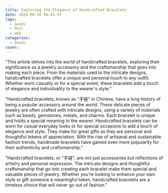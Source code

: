 ```yaml
---
title: Exploring the Elegance of Handcrafted Bracelets
date: 2024-08-28 06:41:57
tags:
  - Goods
  - Post
  - web
categories:
  - Goods
cover: 
---
```


"This article delves into the world of handcrafted bracelets, exploring their significance as a jewelry accessory and the craftsmanship that goes into making each piece. From the materials used to the intricate designs, handcrafted bracelets offer a unique and personal touch to any outfit. Whether worn casually or for a special event, these bracelets add a touch of elegance and individuality to the wearer's style."

"Handcrafted bracelets, known as \"手链\" in Chinese, have a long history of being a popular accessory around the world. These delicate pieces of jewelry are often crafted with intricate designs, using a variety of materials such as beads, gemstones, metals, and charms. Each bracelet is unique and holds a special meaning to the wearer. Handcrafted bracelets can be worn for casual everyday looks or for special occasions to add a touch of elegance and style. They make for great gifts as they are personal and thoughtful tokens of appreciation. With the rise of artisanal and sustainable fashion trends, handmade bracelets have gained even more popularity for their authenticity and craftsmanship."

"Handcrafted bracelets, or \"手链\", are not just accessories but reflections of artistry and personal expression. The intricate designs and thoughtful craftsmanship that go into creating each bracelet make them special and valuable pieces of jewelry. Whether you're looking to enhance your own style or gift someone a meaningful token, handcrafted bracelets are a timeless choice that will never go out of fashion."
